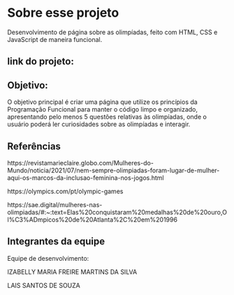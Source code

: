 <h1>Sobre esse projeto</h1>
<p>Desenvolvimento de página sobre as olimpíadas, feito com HTML, CSS e JavaScript
de maneira funcional.</p>

## link do projeto: 

## Objetivo:
<p>O objetivo principal é criar
uma página que utilize os princípios da Programação Funcional para manter o código limpo e
organizado, apresentando pelo menos 5 questões relativas às olimpíadas, onde o usuário poderá ler curiosidades sobre as olimpíadas e interagir.</p>

## Referências 
<p>https://revistamarieclaire.globo.com/Mulheres-do-Mundo/noticia/2021/07/nem-sempre-olimpiadas-foram-lugar-de-mulher-aqui-os-marcos-da-inclusao-feminina-nos-jogos.html</p>

<p>https://olympics.com/pt/olympic-games</p>
<p>https://sae.digital/mulheres-nas-olimpiadas/#:~:text=Elas%20conquistaram%20medalhas%20de%20ouro,Ol%C3%ADmpicos%20de%20Atlanta%2C%20em%201996</p>

## Integrantes da equipe
<p> Equipe de desenvolvimento: </p>
<p>IZABELLY MARIA FREIRE MARTINS DA SILVA</p>
<p>LAIS SANTOS DE SOUZA</p>

